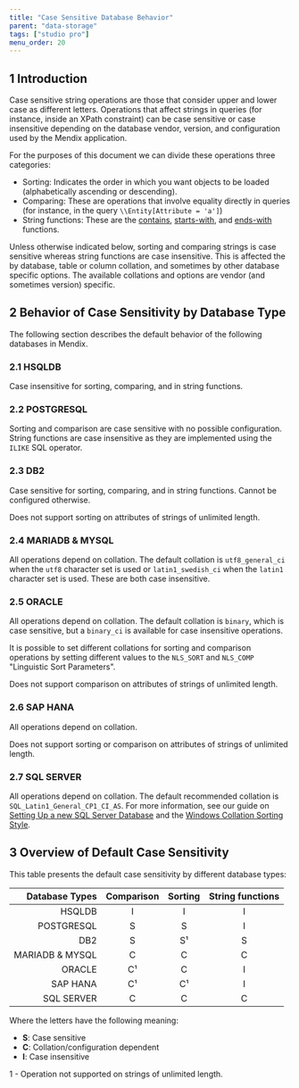 ```yaml
---
title: "Case Sensitive Database Behavior"
parent: "data-storage"
tags: ["studio pro"]
menu_order: 20
---
```


## 1 Introduction

Case sensitive string operations are those that consider upper and lower case as different letters.
Operations that affect strings in queries (for instance, inside an XPath constraint) can be case sensitive or case insensitive depending on the database vendor, version, and configuration used by the Mendix application.

For the purposes of this document we can divide these operations three categories:

- Sorting: Indicates the order in which you want objects to be loaded (alphabetically ascending or descending).
- Comparing: These are operations that involve equality directly in queries (for instance, in the query `\\Entity[Attribute = 'a']`)
- String functions: These are the [contains](xpath-contains), [starts-with](xpath-starts-with), and [ends-with](xpath-ends-with) functions.

Unless otherwise indicated below, sorting and comparing strings is case sensitive whereas string functions are case insensitive.
This is affected the by database, table or column collation, and sometimes by other database specific options.
The available collations and options are vendor (and sometimes version) specific.

## 2 Behavior of Case Sensitivity by Database Type

The following section describes the default behavior of the following databases in Mendix.

### 2.1 HSQLDB

Case insensitive for sorting, comparing, and in string functions.

### 2.2 POSTGRESQL

Sorting and comparison are case sensitive with no possible configuration.
String functions are case insensitive as they are implemented using the `ILIKE` SQL operator.

### 2.3 DB2

Case sensitive for sorting, comparing, and in string functions.
Cannot be configured otherwise.

Does not support sorting on attributes of strings of unlimited length.

### 2.4 MARIADB & MYSQL

All operations depend on collation.
The default collation is `utf8_general_ci` when the `utf8` character set is used or `latin1_swedish_ci` when the `latin1` character set is used.
These are both case insensitive.

### 2.5 ORACLE

All operations depend on collation.
The default collation is `binary`, which is case sensitive, but a `binary_ci` is available for case insensitive operations.

It is possible to set different collations for sorting and comparison operations by setting different values to the `NLS_SORT` and `NLS_COMP` "Linguistic Sort Parameters".

Does not support comparison on attributes of strings of unlimited length.

### 2.6 SAP HANA

All operations depend on collation.

Does not support sorting or comparison on attributes of strings of unlimited length.

### 2.7 SQL SERVER

All operations depend on collation.
The default recommended collation is `SQL_Latin1_General_CP1_CI_AS`.
For more information, see our guide on [Setting Up a new SQL Server Database](setting-up-a-new-sql-server-database) and the [Windows Collation Sorting Style](https://msdn.microsoft.com/en-us/library/ms143515.aspx).

## 3 Overview of Default Case Sensitivity

This table presents the default case sensitivity by different database types:

| **Database Types** | **Comparison** | **Sorting** | **String functions** |
|-------------------:|:--------------:|:-----------:|:--------------------:|
| HSQLDB             | I              | I           | I                    |
| POSTGRESQL         | S              | S           | I                    |
| DB2                | S              | S¹          | S                    |
| MARIADB & MYSQL    | C              | C           | C                    |
| ORACLE             | C¹             | C           | I                    |
| SAP HANA           | C¹             | C¹          | I                    |
| SQL SERVER         | C              | C           | C                    |

Where the letters have the following meaning:

- **S**: Case sensitive
- **C**: Collation/configuration dependent
- **I**: Case insensitive

1 - Operation not supported on strings of unlimited length.
